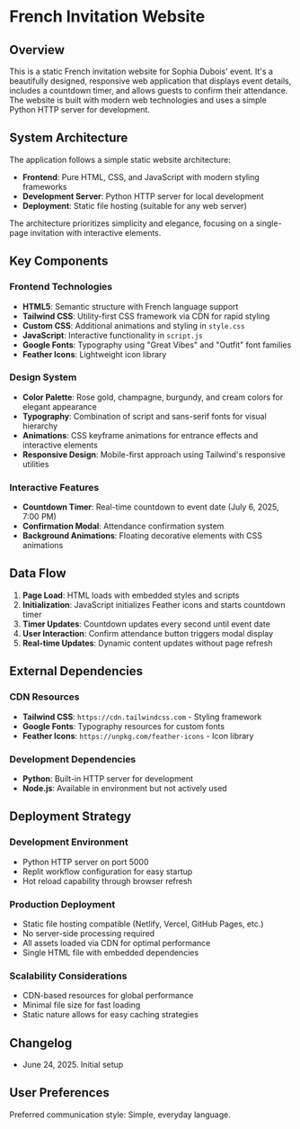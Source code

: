 # French Invitation Website

## Overview

This is a static French invitation website for Sophia Dubois' event. It's a beautifully designed, responsive web application that displays event details, includes a countdown timer, and allows guests to confirm their attendance. The website is built with modern web technologies and uses a simple Python HTTP server for development.

## System Architecture

The application follows a simple static website architecture:
- **Frontend**: Pure HTML, CSS, and JavaScript with modern styling frameworks
- **Development Server**: Python HTTP server for local development
- **Deployment**: Static file hosting (suitable for any web server)

The architecture prioritizes simplicity and elegance, focusing on a single-page invitation with interactive elements.

## Key Components

### Frontend Technologies
- **HTML5**: Semantic structure with French language support
- **Tailwind CSS**: Utility-first CSS framework via CDN for rapid styling
- **Custom CSS**: Additional animations and styling in `style.css`
- **JavaScript**: Interactive functionality in `script.js`
- **Google Fonts**: Typography using "Great Vibes" and "Outfit" font families
- **Feather Icons**: Lightweight icon library

### Design System
- **Color Palette**: Rose gold, champagne, burgundy, and cream colors for elegant appearance
- **Typography**: Combination of script and sans-serif fonts for visual hierarchy
- **Animations**: CSS keyframe animations for entrance effects and interactive elements
- **Responsive Design**: Mobile-first approach using Tailwind's responsive utilities

### Interactive Features
- **Countdown Timer**: Real-time countdown to event date (July 6, 2025, 7:00 PM)
- **Confirmation Modal**: Attendance confirmation system
- **Background Animations**: Floating decorative elements with CSS animations

## Data Flow

1. **Page Load**: HTML loads with embedded styles and scripts
2. **Initialization**: JavaScript initializes Feather icons and starts countdown timer
3. **Timer Updates**: Countdown updates every second until event date
4. **User Interaction**: Confirm attendance button triggers modal display
5. **Real-time Updates**: Dynamic content updates without page refresh

## External Dependencies

### CDN Resources
- **Tailwind CSS**: `https://cdn.tailwindcss.com` - Styling framework
- **Google Fonts**: Typography resources for custom fonts
- **Feather Icons**: `https://unpkg.com/feather-icons` - Icon library

### Development Dependencies
- **Python**: Built-in HTTP server for development
- **Node.js**: Available in environment but not actively used

## Deployment Strategy

### Development Environment
- Python HTTP server on port 5000
- Replit workflow configuration for easy startup
- Hot reload capability through browser refresh

### Production Deployment
- Static file hosting compatible (Netlify, Vercel, GitHub Pages, etc.)
- No server-side processing required
- All assets loaded via CDN for optimal performance
- Single HTML file with embedded dependencies

### Scalability Considerations
- CDN-based resources for global performance
- Minimal file size for fast loading
- Static nature allows for easy caching strategies

## Changelog
- June 24, 2025. Initial setup

## User Preferences

Preferred communication style: Simple, everyday language.
